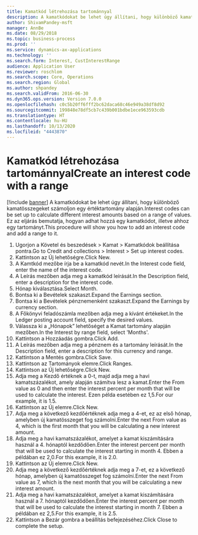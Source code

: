 ```yaml
---
title: Kamatkód létrehozása tartománnyal
description: A kamatkódokat be lehet úgy állítani, hogy különböző kamatösszegeket számoljon egy értéktartomány alapján.
author: ShivamPandey-msft
manager: AnnBe
ms.date: 08/29/2018
ms.topic: business-process
ms.prod: ''
ms.service: dynamics-ax-applications
ms.technology: ''
ms.search.form: Interest, CustInterestRange
audience: Application User
ms.reviewer: roschlom
ms.search.scope: Core, Operations
ms.search.region: Global
ms.author: shpandey
ms.search.validFrom: 2016-06-30
ms.dyn365.ops.version: Version 7.0.0
ms.openlocfilehash: c0c5b20ff6fff2bc62daca68c46e949a38df8d92
ms.sourcegitcommit: 199848e78df5cb7c439b001bdbe1ece963593cdb
ms.translationtype: HT
ms.contentlocale: hu-HU
ms.lasthandoff: 10/13/2020
ms.locfileid: "4443870"
---
```

# <a name="create-an-interest-code-with-a-range"></a><span data-ttu-id="2a8e9-103">Kamatkód létrehozása tartománnyal</span><span class="sxs-lookup"><span data-stu-id="2a8e9-103">Create an interest code with a range</span></span>

[!include [banner](../../includes/banner.md)]
<span data-ttu-id="2a8e9-104">A kamatkódokat be lehet úgy állítani, hogy különböző kamatösszegeket számoljon egy értéktartomány alapján.</span><span class="sxs-lookup"><span data-stu-id="2a8e9-104">Interest codes can be set up to calculate different interest amounts based on a range of values.</span></span> <span data-ttu-id="2a8e9-105">Ez az eljárás bemutatja, hogyan adhat hozzá egy kamatkódot, illetve ahhoz egy tartományt.</span><span class="sxs-lookup"><span data-stu-id="2a8e9-105">This procedure will show you how to add an interest code and add a range to it.</span></span>

1. <span data-ttu-id="2a8e9-106">Ugorjon a Követel és beszedések > Kamat > Kamatkódok beállítása pontra.</span><span class="sxs-lookup"><span data-stu-id="2a8e9-106">Go to Credit and collections > Interest > Set up interest codes.</span></span>
2. <span data-ttu-id="2a8e9-107">Kattintson az Új lehetőségre.</span><span class="sxs-lookup"><span data-stu-id="2a8e9-107">Click New.</span></span>
3. <span data-ttu-id="2a8e9-108">A Kamtkód mezőbe írja be a kamatkód nevét.</span><span class="sxs-lookup"><span data-stu-id="2a8e9-108">In the Interest code field, enter the name of the interest code.</span></span>
4. <span data-ttu-id="2a8e9-109">A Leírás mezőben adja meg a kamatkód leírását.</span><span class="sxs-lookup"><span data-stu-id="2a8e9-109">In the Description field, enter a description for the interest code.</span></span>
5. <span data-ttu-id="2a8e9-110">Hónap kiválasztása.</span><span class="sxs-lookup"><span data-stu-id="2a8e9-110">Select Month.</span></span>
6. <span data-ttu-id="2a8e9-111">Bontsa ki a Bevételek szakaszt.</span><span class="sxs-lookup"><span data-stu-id="2a8e9-111">Expand the Earnings section.</span></span>
7. <span data-ttu-id="2a8e9-112">Bontsa ki a Bevételek pénznemenként szakaszt.</span><span class="sxs-lookup"><span data-stu-id="2a8e9-112">Expand the Earnings by currency section.</span></span>
8. <span data-ttu-id="2a8e9-113">A Főkönyvi feladószámla mezőben adja meg a kívánt értékeket.</span><span class="sxs-lookup"><span data-stu-id="2a8e9-113">In the Ledger posting account field, specify the desired values.</span></span>
9. <span data-ttu-id="2a8e9-114">Válassza ki a „Hónapok” lehetőséget a Kamat tartomány alapján mezőben.</span><span class="sxs-lookup"><span data-stu-id="2a8e9-114">In the Interest by range field, select 'Months'.</span></span>
10. <span data-ttu-id="2a8e9-115">Kattintson a Hozzáadás gombra.</span><span class="sxs-lookup"><span data-stu-id="2a8e9-115">Click Add.</span></span>
11. <span data-ttu-id="2a8e9-116">A Leírás mezőben adja meg a pénznem és a tartomány leírását.</span><span class="sxs-lookup"><span data-stu-id="2a8e9-116">In the Description field, enter a description for this currency and range.</span></span>
12. <span data-ttu-id="2a8e9-117">Kattintson a Mentés gombra.</span><span class="sxs-lookup"><span data-stu-id="2a8e9-117">Click Save.</span></span>
13. <span data-ttu-id="2a8e9-118">Kattintson az Tartományok elemre.</span><span class="sxs-lookup"><span data-stu-id="2a8e9-118">Click Ranges.</span></span>
14. <span data-ttu-id="2a8e9-119">Kattintson az Új lehetőségre.</span><span class="sxs-lookup"><span data-stu-id="2a8e9-119">Click New.</span></span>
15. <span data-ttu-id="2a8e9-120">Adja meg a Kezdő értéknek a 0-t, majd adja meg a havi kamatszázalékot, amely alapján számítva lesz a kamat.</span><span class="sxs-lookup"><span data-stu-id="2a8e9-120">Enter the From value as 0 and then enter the interest percent per month that will be used to calculate the interest.</span></span> <span data-ttu-id="2a8e9-121">Ezen példa esetében ez 1,5.</span><span class="sxs-lookup"><span data-stu-id="2a8e9-121">For our example, it is 1.5.</span></span>
16. <span data-ttu-id="2a8e9-122">Kattintson az Új elemre.</span><span class="sxs-lookup"><span data-stu-id="2a8e9-122">Click New.</span></span>
17. <span data-ttu-id="2a8e9-123">Adja meg a következő kezdőértéknek adja meg a 4-et, ez az első hónap, amelyben új kamatösszeget fog számolni.</span><span class="sxs-lookup"><span data-stu-id="2a8e9-123">Enter the next From value as 4, which is the first month that you will be calculating a new interest amount.</span></span>
18. <span data-ttu-id="2a8e9-124">Adja meg a havi kamatszázalékot, amelyet a kamat kiszámítására használ a 4. hónaptól kezdődően.</span><span class="sxs-lookup"><span data-stu-id="2a8e9-124">Enter the interest percent per month that will be used to calculate the interest starting in month 4.</span></span> <span data-ttu-id="2a8e9-125">Ebben a példában ez 2,0.</span><span class="sxs-lookup"><span data-stu-id="2a8e9-125">For this example, it is 2.0.</span></span>
19. <span data-ttu-id="2a8e9-126">Kattintson az Új elemre.</span><span class="sxs-lookup"><span data-stu-id="2a8e9-126">Click New.</span></span>
20. <span data-ttu-id="2a8e9-127">Adja meg a következő kezdőértéknek adja meg a 7-et, ez a következő hónap, amelyben új kamatösszeget fog számolni.</span><span class="sxs-lookup"><span data-stu-id="2a8e9-127">Enter the next From value as 7, which is the next month that you will be calculating a new interest amount.</span></span>
21. <span data-ttu-id="2a8e9-128">Adja meg a havi kamatszázalékot, amelyet a kamat kiszámítására használ a 7. hónaptól kezdődően.</span><span class="sxs-lookup"><span data-stu-id="2a8e9-128">Enter the interest percent per month that will be used to calculate the interest starting in month 7.</span></span> <span data-ttu-id="2a8e9-129">Ebben a példában ez 2,5.</span><span class="sxs-lookup"><span data-stu-id="2a8e9-129">For this example, it is 2.5.</span></span>
22. <span data-ttu-id="2a8e9-130">Kattintson a Bezár gombra a beállítás befejezéséhez.</span><span class="sxs-lookup"><span data-stu-id="2a8e9-130">Click Close to complete the setup.</span></span>

